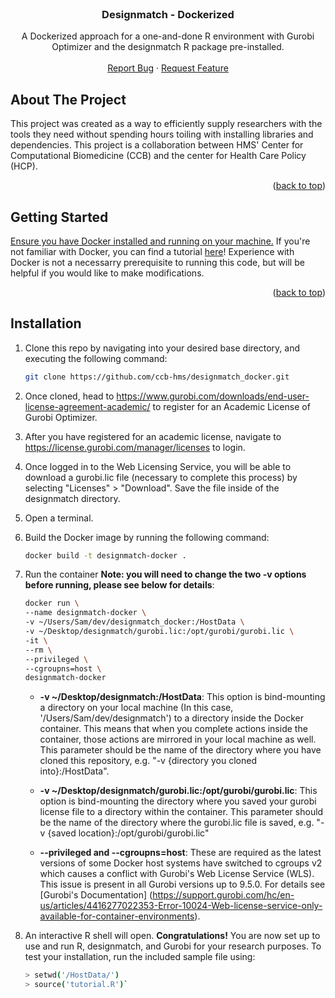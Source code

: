<div id="top"></div>


<!-- PROJECT LOGO -->
<br />
<div align="center">

  <h3 align="center">Designmatch - Dockerized</h3>

  <p align="center">
    A Dockerized approach for a one-and-done R environment with Gurobi Optimizer and the designmatch R package pre-installed.
    <br />
    <br />
    <a href="https://github.com/ccb-hms/designmatch_docker/issues">Report Bug</a>
    ·
    <a href="https://github.com/ccb-hms/designmatch_docker/issues">Request Feature</a>
  </p>
</div>


<!-- ABOUT THE PROJECT -->
## About The Project

This project was created as a way to efficiently supply researchers with the tools they need without spending hours toiling with installing libraries and dependencies. This project is a collaboration between HMS' Center for Computational Biomedicine (CCB) and the center for Health Care Policy (HCP).

<p align="right">(<a href="#top">back to top</a>)</p>

<!-- GETTING STARTED -->
## Getting Started

[Ensure you have Docker installed and running on your machine.](https://docs.docker.com/get-docker/)
If you're not familiar with Docker, you can find a tutorial [here](https://docs.docker.com/get-started/)! Experience
with Docker is not a necessarry prerequisite to running this code, but will be helpful if you would like to make modifications. 

<p align="right">(<a href="#top">back to top</a>)</p>

<!-- Installation -->
## Installation

1. Clone this repo by navigating into your desired base directory, and executing the following command:
   ```sh
   git clone https://github.com/ccb-hms/designmatch_docker.git
   ```

2. Once cloned, head to https://www.gurobi.com/downloads/end-user-license-agreement-academic/ to register for an Academic License of Gurobi Optimizer. 

3. After you have registered for an academic license, navigate to https://license.gurobi.com/manager/licenses to login. 

4. Once logged in to the Web Licensing Service, you will be able to download a gurobi.lic file (necessary to complete this process) by selecting "Licenses" > "Download". Save the file inside of the designmatch directory.

5. Open a terminal.

6. Build the Docker image by running the following command:
   ```sh
   docker build -t designmatch-docker .
   ```
   
7. Run the container 
   **Note: you will need to change the two -v options before running, please see below for details**:
   ```sh
   docker run \
   --name designmatch-docker \
   -v ~/Users/Sam/dev/designmatch_docker:/HostData \
   -v ~/Desktop/designmatch/gurobi.lic:/opt/gurobi/gurobi.lic \
   -it \
   --rm \
   --privileged \
   --cgroupns=host \
   designmatch-docker
   ```
    * **-v ~/Desktop/designmatch:/HostData**: This option is bind-mounting a directory on your local machine (In this case, '/Users/Sam/dev/designmatch') to a directory inside the Docker container. This means that when you complete actions inside the container, those actions are mirrored in your local machine as well. This parameter should be the name of the directory where you have cloned this repository, e.g. "-v {directory you cloned into}:/HostData".

    * **-v ~/Desktop/designmatch/gurobi.lic:/opt/gurobi/gurobi.lic**: This option is bind-mounting the directory where you saved your gurobi license file to a directory within the container. This parameter should be the name of the directory where the gurobi.lic file is saved, e.g. "-v {saved location}:/opt/gurobi/gurobi.lic"
    * **--privileged and --cgroupns=host**: These are required as the latest versions of some Docker host systems have switched to cgroups v2 which causes a conflict with Gurobi's Web License Service (WLS). This issue is present in all Gurobi versions up to 9.5.0. For details see [Gurobi's Documentation] (https://support.gurobi.com/hc/en-us/articles/4416277022353-Error-10024-Web-license-service-only-available-for-container-environments).

8. An interactive R shell will open. **Congratulations!** You are now set up to use and run R, designmatch, and Gurobi for your research purposes. To test your installation, run the included sample file using:
   ```sh
   > setwd('/HostData/')
   > source('tutorial.R')`
   ```
